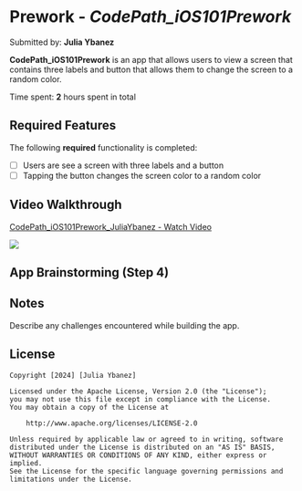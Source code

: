 # Prework - *CodePath_iOS101Prework*

Submitted by: **Julia Ybanez**

**CodePath_iOS101Prework** is an app that allows users to view a screen that contains three labels and button that allows them to change the screen to a random color.

Time spent: **2** hours spent in total

## Required Features

The following **required** functionality is completed:

- [ ] Users are see a screen with three labels and a button
- [ ] Tapping the button changes the screen color to a random color
 
## Video Walkthrough

<div>
    <a href="https://www.loom.com/share/b3e2239898db44b990450e7485171179">
      <p>CodePath_iOS101Prework_JuliaYbanez - Watch Video</p>
    </a>
    <a href="https://www.loom.com/share/b3e2239898db44b990450e7485171179">
      <img style="max-width:300px;" src="https://cdn.loom.com/sessions/thumbnails/b3e2239898db44b990450e7485171179-with-play.gif">
    </a>
  </div>

## App Brainstorming (Step 4)

## Notes

Describe any challenges encountered while building the app.

## License

    Copyright [2024] [Julia Ybanez]

    Licensed under the Apache License, Version 2.0 (the "License");
    you may not use this file except in compliance with the License.
    You may obtain a copy of the License at

        http://www.apache.org/licenses/LICENSE-2.0

    Unless required by applicable law or agreed to in writing, software
    distributed under the License is distributed on an "AS IS" BASIS,
    WITHOUT WARRANTIES OR CONDITIONS OF ANY KIND, either express or implied.
    See the License for the specific language governing permissions and
    limitations under the License.

